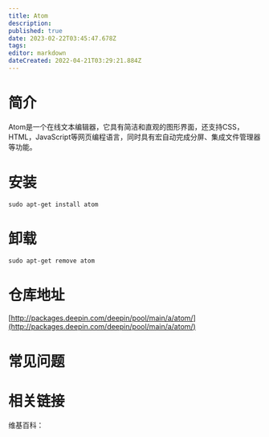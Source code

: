 ```yaml
---
title: Atom
description: 
published: true
date: 2023-02-22T03:45:47.678Z
tags: 
editor: markdown
dateCreated: 2022-04-21T03:29:21.884Z
---
```


# 简介

Atom是一个在线文本编辑器，它具有简洁和直观的图形界面，还支持CSS，HTML，JavaScript等网页编程语言，同时具有宏自动完成分屏、集成文件管理器等功能。

# 安装

`sudo apt-get install atom`

# 卸载

`sudo apt-get remove atom`

# 仓库地址

[http://packages.deepin.com/deepin/pool/main/a/atom/](http://packages.deepin.com/deepin/pool/main/a/atom/)


# 常见问题


# 相关链接

维基百科：